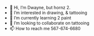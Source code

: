 - 👋 Hi, I’m Dwayne, but hornz 2.
- 👀 I’m interested in drawing, & tattooing
- 🌱 I’m currently learning 2 paint
- 💞️ I’m looking to collaborate on tattooing
- 📫 How to reach me 567-674-6680

<!---
Hornz126/Hornz126 is a ✨ special ✨ repository because its `README.md` (this file) appears on your GitHub profile.
You can click the Preview link to take a look at your changes.
--->
